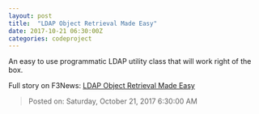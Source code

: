 ```yaml
---
layout: post
title:  "LDAP Object Retrieval Made Easy"
date: 2017-10-21 06:30:00Z
categories: codeproject
---
```


An easy to use programmatic LDAP utility class that will work right of the box.


Full story on F3News: [LDAP Object Retrieval Made Easy](http://www.f3nws.com/n/ngAZFJ)

> Posted on: Saturday, October 21, 2017 6:30:00 AM
